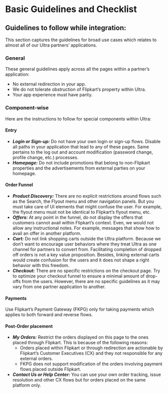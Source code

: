 # Basic Guidelines and Checklist

## Guidelines to follow while integration:
This section captures the guidelines for broad use cases which relates to almost all of our Ultra partners’ applications.

### General
These general guidelines apply across all the pages within a partner’s application:
- No external redirection in your app.
- We do not tolerate obstruction of Flipkart’s property within Ultra.
- Your app experience must have parity.

### Component-wise
Here are the instructions to follow for special components within Ultra:

#### Entry
- ***Login or Sign-up:*** Do not have your own login or sign-up flows. Disable all paths in your application that lead to any of these pages. Same pertains to the log out and account modification (password change, profile change, etc.) processes.
- ***Homepage:*** Do not include promotions that belong to non-Flipkart properties and the advertisements from external parties on your homepage.

#### Order Funnel
- ***Product Discovery:*** There are no explicit restrictions around flows such as the Search, the Flyout menu and other navigation panels. But you must take care of UI elements that might confuse the user. For example, the flyout menu must not be identical to Flipkart’s flyout menu, etc.
- ***Offers:*** At any point in the funnel, do not display the offers that customers cannot avail within Flipkart’s context. Even, we would not allow any instructional notes. For example, messages that show how to avail an offer in another platform.
- ***Cart:*** Do not link shopping carts outside the Ultra platform. Because we don’t want to encourage user behaviors where they treat Ultra as one channel for partners to convert from. Facilitating completion of dropped off orders is not a key value proposition. Besides, linking external carts would create confusion for the users and it does not shape a right behavior with this freedom.
- ***Checkout:*** There are no specific restrictions on the checkout page. Try to optimize your checkout funnel to ensure a minimal amount of drop-offs from the users. However, there are no specific guidelines as it may vary from one partner application to another.

#### Payments
Use Flipkart’s Payment Gateway (FKPG) only for taking payments which applies to both forward and reverse flows.

#### Post-Order placement
- ***My Orders:*** Restrict the orders displayed on this page to the ones placed through Flipkart. This is because of the following reasons:
  - Orders placed within Flipkart or through redirection are actionable by Flipkart’s Customer Executives (CX) and they not responsible for any external orders.
  - FKPG does not support modification of the orders involving payment flows placed outside Flipkart.
- ***Contact Us or Help Center:*** You can use your own order tracking, issue resolution and other CX flows but for orders placed on the same platform only.

